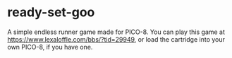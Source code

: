# ready-set-goo
A simple endless runner game made for PICO-8.
You can play this game at https://www.lexaloffle.com/bbs/?tid=29949, or load the cartridge into your own PICO-8, if you have one.
